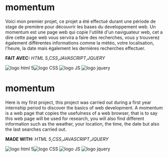 
# momentum
Voici mon premier projet, ce projet a été effectué durant une période de stage de première pour découvrir les bases du developpement web.
Un momentum est une page web qui copie l'utilité d'un naviguateur web, cet a dire cette page web vous servira a faire des recherches, vous y trouverez également différentes informations comme la météo, votre localisation, l'heure, la date mais également les dernières recherches effectuer.

**FAIT AVEC:**
_HTML 5_,_CSS_,_JAVASCRIPT_,_JQUERY_


<img
src= "https://vanseodesign.com/blog/wp-content/uploads/2015/02/wpid3097-html5-logo-150x150.png"
alt= "logo html 5"
/><img
src= "https://www.multipetros.gr/wp-content/uploads/2012/05/css3logo-150x150.png"
alt= "logo CSS"
/>  <img
src= "https://www.e-genieclimatique.com/wordpress/wp-content/uploads/2020/08/JAVASCRIPT-LOGO-150x150.jpg"
alt= "logo JS"
/>    <img
src= "https://www.nethruworks.com/wp-content/uploads/2014/09/jquery-150x150.jpg"
alt= "logo jquery"
/>


# momentum
Here is my first project, this project was carried out during a first year internship period to discover the basics of web development.
A momentum is a web page that copies the usefulness of a web browser, that is to say this web page will be used for research, you will also find different information such as the weather, your location, the time, the date but also the last searches carried out.

**MADE WITH:**
_HTML 5_,_CSS_,_JAVASCRIPT_,_JQUERY_

<img
src= "https://vanseodesign.com/blog/wp-content/uploads/2015/02/wpid3097-html5-logo-150x150.png"
alt= "logo html 5"
/><img
src= "https://www.multipetros.gr/wp-content/uploads/2012/05/css3logo-150x150.png"
alt= "logo CSS"
/>&nbsp;<img
src= "https://www.e-genieclimatique.com/wordpress/wp-content/uploads/2020/08/JAVASCRIPT-LOGO-150x150.jpg"
alt= "logo JS"
/>&nbsp;<img
src= "https://www.nethruworks.com/wp-content/uploads/2014/09/jquery-150x150.jpg"
alt= "logo jquery"
/>
